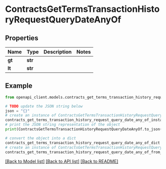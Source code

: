 # ContractsGetTermsTransactionHistoryRequestQueryDateAnyOf


## Properties

Name | Type | Description | Notes
------------ | ------------- | ------------- | -------------
**gt** | **str** |  | 
**lt** | **str** |  | 

## Example

```python
from openapi_client.models.contracts_get_terms_transaction_history_request_query_date_any_of import ContractsGetTermsTransactionHistoryRequestQueryDateAnyOf

# TODO update the JSON string below
json = "{}"
# create an instance of ContractsGetTermsTransactionHistoryRequestQueryDateAnyOf from a JSON string
contracts_get_terms_transaction_history_request_query_date_any_of_instance = ContractsGetTermsTransactionHistoryRequestQueryDateAnyOf.from_json(json)
# print the JSON string representation of the object
print(ContractsGetTermsTransactionHistoryRequestQueryDateAnyOf.to_json())

# convert the object into a dict
contracts_get_terms_transaction_history_request_query_date_any_of_dict = contracts_get_terms_transaction_history_request_query_date_any_of_instance.to_dict()
# create an instance of ContractsGetTermsTransactionHistoryRequestQueryDateAnyOf from a dict
contracts_get_terms_transaction_history_request_query_date_any_of_from_dict = ContractsGetTermsTransactionHistoryRequestQueryDateAnyOf.from_dict(contracts_get_terms_transaction_history_request_query_date_any_of_dict)
```
[[Back to Model list]](../README.md#documentation-for-models) [[Back to API list]](../README.md#documentation-for-api-endpoints) [[Back to README]](../README.md)


